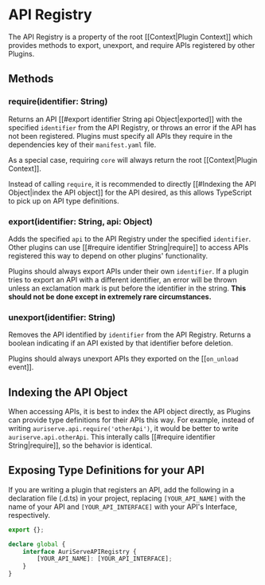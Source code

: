 # API Registry

The API Registry is a property of the root [[Context|Plugin Context]] which provides methods to export, unexport, and require APIs registered by other Plugins.

## Methods

### require(identifier: String)

Returns an API [[#export identifier String api Object|exported]] with the specified `identifier` from the API Registry, or throws an error if the API has not been registered. Plugins must specify all APIs they require in the dependencies key of their `manifest.yaml` file. 

As a special case, requiring `core` will always return the root [[Context|Plugin Context]].

Instead of calling `require`, it is recommended to directly [[#Indexing the API Object|index the API object]] for the API desired, as this allows TypeScript to pick up on API type definitions.

### export(identifier: String, api: Object)

Adds the specified `api` to the API Registry under the specified `identifier`. Other plugins can use [[#require identifier String|require]] to access APIs registered this way to depend on other plugins' functionality.

Plugins should always export APIs under their own `identifier`. If a plugin tries to export an API with a different identifier, an error will be thrown unless an exclamation mark is put before the identifier in the string. **This should not be done except in extremely rare circumstances.**

### unexport(identifier: String)

Removes the API identified by `identifier` from the API Registry. Returns a boolean indicating if an API existed by that identifier before deletion.

Plugins should always unexport APIs they exported on the [[`on_unload` event]].

## Indexing the API Object

When accessing APIs, it is best to index the API object directly, as Plugins can provide type definitions for their APIs this way. For example, instead of writing `auriserve.api.require('otherApi')`, it would be better to write `auriserve.api.otherApi`. This interally calls [[#require identifier String|require]], so the behavior is identical.

## Exposing Type Definitions for your API

If you are writing a plugin that registers an API, add the following in a declaration file (.d.ts) in your project, replacing `[YOUR_API_NAME]` with the name of your API and `[YOUR_API_INTERFACE]` with your API's Interface, respectively.

```Typescript
export {};

declare global {
	interface AuriServeAPIRegistry {
		[YOUR_API_NAME]: [YOUR_API_INTERFACE];
	}
}
```